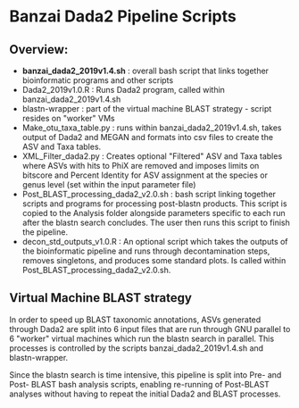 # Banzai Dada2 Pipeline Scripts

## Overview:

- **banzai_dada2_2019v1.4.sh** : overall bash script that links together bioinformatic programs and other scripts
- Dada2_2019v1.0.R : Runs Dada2 program, called within banzai_dada2_2019v1.4.sh
- blastn-wrapper : part of the virtual machine BLAST strategy - script resides on "worker" VMs
- Make_otu_taxa_table.py : runs within banzai_dada2_2019v1.4.sh, takes output of Dada2 and MEGAN and formats into csv files to create the ASV and Taxa tables.
- XML_Filter_dada2.py : Creates optional "Filtered" ASV and Taxa tables where ASVs with hits to PhiX are removed and imposes limits on bitscore and Percent Identity for ASV assignment at the species or genus level (set within the input parameter file)
- Post_BLAST_processing_dada2_v2.0.sh : bash script linking together scripts and programs for processing post-blastn products. This script is copied to the Analysis folder alongside parameters specific to each run after the blastn search concludes. The user then runs this script to finish the pipeline.
- decon_std_outputs_v1.0.R : An optional script which takes the outputs of the bioinformatic pipeline and runs through decontamination steps, removes singletons, and produces some standard plots. Is called within Post_BLAST_processing_dada2_v2.0.sh.


## Virtual Machine BLAST strategy

In order to speed up BLAST taxonomic annotations, ASVs generated through Dada2 are split into 6 input files that are run through GNU parallel to 6 "worker" virtual machines which run the blastn search in parallel. This processes is controlled by the scripts banzai_dada2_2019v1.4.sh and blastn-wrapper.

Since the blastn search is time intensive, this pipeline is split into Pre- and Post- BLAST bash analysis scripts, enabling re-running of Post-BLAST analyses without having to repeat the initial Dada2 and BLAST processes.
